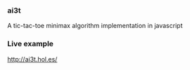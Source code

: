 ### ai3t
A tic-tac-toe minimax algorithm implementation in javascript

### Live example
http://ai3t.hol.es/
